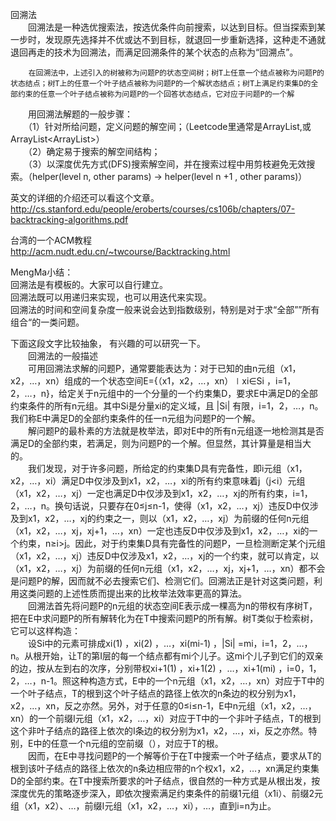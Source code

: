 回溯法  
　　回溯法是一种选优搜索法，按选优条件向前搜索，以达到目标。但当探索到某一步时，发现原先选择并不优或达不到目标，就退回一步重新选择，这种走不通就退回再走的技术为回溯法，而满足回溯条件的某个状态的点称为“回溯点”。  

        在回溯法中，上述引入的树被称为问题P的状态空间树；树T上任意一个结点被称为问题P的状态结点；树T上的任意一个叶子结点被称为问题P的一个解状态结点；树T上满足约束集D的全部约束的任意一个叶子结点被称为问题P的一个回答状态结点，它对应于问题P的一个解  
　　用回溯法解题的一般步骤：  
　　（1）针对所给问题，定义问题的解空间；（Leetcode里通常是ArrayList<T>,或ArrayList<ArrayList<T>>）  
　　（2）确定易于搜索的解空间结构；  
　　（3）以深度优先方式(DFS)搜索解空间，并在搜索过程中用剪枝避免无效搜索。（helper(level n, other params) -> helper(level n +1 , other params)）  

英文的详细的介绍还可以看这个文章。  
http://cs.stanford.edu/people/eroberts/courses/cs106b/chapters/07-backtracking-algorithms.pdf  

台湾的一个ACM教程  
http://acm.nudt.edu.cn/~twcourse/Backtracking.html  

MengMa小结：  
回溯法是有模板的。大家可以自行建立。  
回溯法既可以用递归来实现，也可以用迭代来实现。  
回溯法的时间和空间复杂度一般来说会达到指数级别，特别是对于求“全部””所有组合“的一类问题。  


下面这段文字比较抽象， 有兴趣的可以研究一下。  
　　回溯法的一般描述  
　　可用回溯法求解的问题P，通常要能表达为：对于已知的由n元组（x1，x2，…，xn）组成的一个状态空间E={（x1，x2，…，xn）∣xi∈Si ，i=1，2，…，n}，给定关于n元组中的一个分量的一个约束集D，要求E中满足D的全部约束条件的所有n元组。其中Si是分量xi的定义域，且 |Si| 有限，i=1，2，…，n。我们称E中满足D的全部约束条件的任一n元组为问题P的一个解。  
　　解问题P的最朴素的方法就是枚举法，即对E中的所有n元组逐一地检测其是否满足D的全部约束，若满足，则为问题P的一个解。但显然，其计算量是相当大的。  
　　我们发现，对于许多问题，所给定的约束集D具有完备性，即i元组（x1，x2，…，xi）满足D中仅涉及到x1，x2，…，xi的所有约束意味着j（j<i）元组（x1，x2，…，xj）一定也满足D中仅涉及到x1，x2，…，xj的所有约束，i=1，2，…，n。换句话说，只要存在0≤j≤n-1，使得（x1，x2，…，xj）违反D中仅涉及到x1，x2，…，xj的约束之一，则以（x1，x2，…，xj）为前缀的任何n元组（x1，x2，…，xj，xj+1，…，xn）一定也违反D中仅涉及到x1，x2，…，xi的一个约束，n≥i>j。因此，对于约束集D具有完备性的问题P，一旦检测断定某个j元组（x1，x2，…，xj）违反D中仅涉及x1，x2，…，xj的一个约束，就可以肯定，以（x1，x2，…，xj）为前缀的任何n元组（x1，x2，…，xj，xj+1，…，xn）都不会是问题P的解，因而就不必去搜索它们、检测它们。回溯法正是针对这类问题，利用这类问题的上述性质而提出来的比枚举法效率更高的算法。  
　　回溯法首先将问题P的n元组的状态空间E表示成一棵高为n的带权有序树T，把在E中求问题P的所有解转化为在T中搜索问题P的所有解。树T类似于检索树，它可以这样构造：  
　　设Si中的元素可排成xi(1) ，xi(2) ，…，xi(mi-1) ，|Si| =mi，i=1，2，…，n。从根开始，让T的第I层的每一个结点都有mi个儿子。这mi个儿子到它们的双亲的边，按从左到右的次序，分别带权xi+1(1) ，xi+1(2) ，…，xi+1(mi) ，i=0，1，2，…，n-1。照这种构造方式，E中的一个n元组（x1，x2，…，xn）对应于T中的一个叶子结点，T的根到这个叶子结点的路径上依次的n条边的权分别为x1，x2，…，xn，反之亦然。另外，对于任意的0≤i≤n-1，E中n元组（x1，x2，…，xn）的一个前缀I元组（x1，x2，…，xi）对应于T中的一个非叶子结点，T的根到这个非叶子结点的路径上依次的I条边的权分别为x1，x2，…，xi，反之亦然。特别，E中的任意一个n元组的空前缀（），对应于T的根。  
　　因而，在E中寻找问题P的一个解等价于在T中搜索一个叶子结点，要求从T的根到该叶子结点的路径上依次的n条边相应带的n个权x1，x2，…，xn满足约束集D的全部约束。在T中搜索所要求的叶子结点，很自然的一种方式是从根出发，按深度优先的策略逐步深入，即依次搜索满足约束条件的前缀1元组（x1i）、前缀2元组（x1，x2）、…，前缀I元组（x1，x2，…，xi），…，直到i=n为止。  
